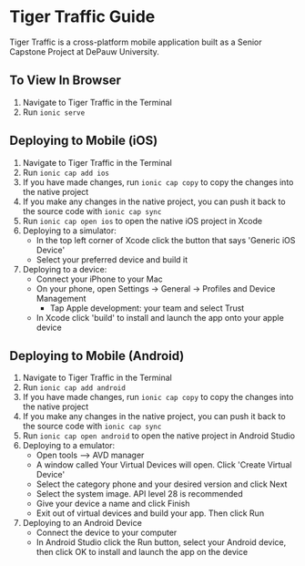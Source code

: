 # Tiger Traffic Guide
Tiger Traffic is a cross-platform mobile application built as a Senior Capstone Project at DePauw University.

## To View In Browser

1. Navigate to Tiger Traffic in the Terminal
2. Run `ionic serve`

## Deploying to Mobile (iOS)

1. Navigate to Tiger Traffic in the Terminal
2. Run `ionic cap add ios`
3. If you have made changes, run `ionic cap copy` to copy the changes into the native project
4. If you make any changes in the native project, you can push it back to the source code with `ionic cap sync`
5. Run `ionic cap open ios` to open the native iOS project in Xcode
6. Deploying to a simulator:
   - In the top left corner of Xcode click the button that says 'Generic iOS Device'
   - Select your preferred device and build it
7. Deploying to a device:
   - Connect your iPhone to your Mac
   - On your phone, open Settings -> General -> Profiles and Device Management
     - Tap Apple development: your team and select Trust
   - In Xcode click 'build' to install and launch the app onto your apple device

## Deploying to Mobile (Android)

1. Navigate to Tiger Traffic in the Terminal
2. Run `ionic cap add android`
3. If you have made changes, run `ionic cap copy` to copy the changes into the native project
4. If you make any changes in the native project, you can push it back to the source code with `ionic cap sync`
5. Run `ionic cap open android` to open the native project in Android Studio
6. Deploying to a emulator:
   - Open tools —> AVD manager
   - A window called Your Virtual Devices will open. Click 'Create Virtual Device'
   - Select the category phone and your desired version and click Next
   - Select the system image. API level 28 is recommended
   - Give your device a name and click Finish
   - Exit out of virtual devices and build your app. Then click Run
7. Deploying to an Android Device
   - Connect the device to your computer
   - In Android Studio click the Run button, select your Android device, then click OK to install and launch the app on the device
